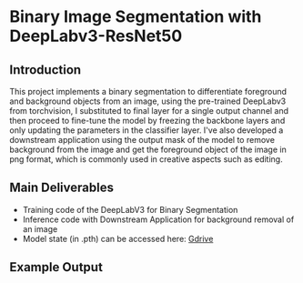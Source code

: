 # Binary Image Segmentation with DeepLabv3-ResNet50

## Introduction

This project implements a binary segmentation to differentiate foreground and background objects from an image, using the pre-trained DeepLabv3 from torchvision, I substituted to final layer for a single output channel and then proceed to fine-tune the model by freezing the backbone layers and only updating the parameters in the classifier layer. I've also developed a downstream application using the output mask of the model to remove background from the image and get the foreground object of the image in png format, which is commonly used in creative aspects such as editing.

## Main Deliverables

- Training code of the DeepLabV3 for Binary Segmentation
- Inference code with Downstream Application for background removal of an image
- Model state (in .pth) can be accessed here: [Gdrive](https://drive.google.com/drive/folders/1un3hQg6ev3cqUaQTZ6eKmm73G8s6mi3g?usp=sharing)

## Example Output